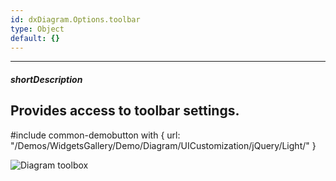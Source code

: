 ```yaml
---
id: dxDiagram.Options.toolbar
type: Object
default: {}
---
```

---
##### shortDescription
Provides access to toolbar settings.
---
#include common-demobutton with {
    url: "/Demos/WidgetsGallery/Demo/Diagram/UICustomization/jQuery/Light/"
}

![Diagram toolbox](/Content/images/doc/19_2/diagram/toolbar.png)
